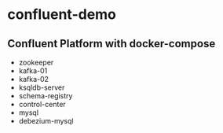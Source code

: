# confluent-demo

## Confluent Platform with docker-compose
- zookeeper
- kafka-01
- kafka-02
- ksqldb-server
- schema-registry
- control-center
- mysql
- debezium-mysql
